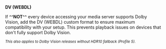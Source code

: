 <!-- markdownlint-disable MD041 MD036-->
**DV (WEBDL)**<br>

If ^^**NOT**^^ every device accessing your media server supports Dolby Vision, add the DV (WEBDL) custom format to ensure maximum compatibility with your setup. This prevents playback issues on devices that don't fully support Dolby Vision.

<sub>*This also applies to Dolby Vision releases without HDR10 fallback (Profile 5).*</sub>
<!-- markdownlint-enable MD041 MD036-->
